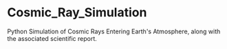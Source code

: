 # Cosmic_Ray_Simulation
Python Simulation of Cosmic Rays Entering Earth's Atmosphere, along with the associated scientific report.
